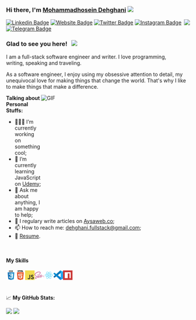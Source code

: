 ### Hi there, I'm <a href="https://aysaweb.co" target="_blank">Mohammadhosein Dehghani</a> <img src="https://media.giphy.com/media/hvRJCLFzcasrR4ia7z/giphy.gif" width="25px">

<img align="right" height="140em" src="https://raw.githubusercontent.com/masterdehghani/gophers-master/919bffa24a85d9dd0896522461cbf3ab76a2ed00/vector/projects/surfing-js.svg">


[![Linkedin Badge](https://img.shields.io/badge/-LinkedIn-0e76a8?style=flat-square&logo=Linkedin&logoColor=white)](https://linkedin.com/in/masterdehghani)
[![Website Badge](https://img.shields.io/badge/Website-3b5998?style=flat-square&logo=google-chrome&logoColor=white)](https://aysaweb.co)
[![Twitter Badge](https://img.shields.io/badge/-Twitter-00acee?style=flat-square&logo=Twitter&logoColor=white)](https://twitter.com/masterdehghani)
[![Instagram Badge](https://img.shields.io/badge/-Instagram-e4405f?style=flat-square&logo=Instagram&logoColor=white)](https://instagram.com/masterdehghani/)
[![Telegram Badge](https://img.shields.io/badge/-Telegram-0088cc?style=flat-square&logo=Telegram&logoColor=white)](https://t.me/masterdehghani)

### Glad to see you here! &nbsp; ![](https://visitor-badge.glitch.me/badge?page_id=masterdehghani.mastredehghani)

I am a full-stack software engineer and writer. I love programming, writing, speaking and traveling.

As a software engineer, I enjoy using my obsessive attention to detail, my unequivocal love for making things that change the world. That's why I like to make things that make a difference.

<img align="right" alt="GIF" src="https://www.mygo.ge/uploads/blog/1584023795.jpg" width="408" height="318" />



**Talking about Personal Stuffs:**

- 👨🏻‍💻 I’m currently working on something cool;
- 🚀 I’m currently learning JavaScript on [Udemy](https://Udemy.com);
- 💬 Ask me about anything, I am happy to help;
- 📝 I regulary write articles on [Aysaweb.co](https://Aysawen.co);
- 📫 How to reach me: dehghani.fullstack@gmail.com;
- 📝 [Resume](https://aysaweb.co).

</br>


<!--END_SECTION:waka-->
#### My Skills
<img align="left" alt="html" width="26px" src="https://raw.githubusercontent.com/github/explore/80688e429a7d4ef2fca1e82350fe8e3517d3494d/topics/css/css.png" />
<img align="left" alt="html" width="26px" src="https://raw.githubusercontent.com/github/explore/80688e429a7d4ef2fca1e82350fe8e3517d3494d/topics/html/html.png" />
<img align="left" alt="JavaScript" width="26px" src="https://raw.githubusercontent.com/github/explore/80688e429a7d4ef2fca1e82350fe8e3517d3494d/topics/javascript/javascript.png" />
<img align="left" alt="html" width="26px" src="https://raw.githubusercontent.com/github/explore/80688e429a7d4ef2fca1e82350fe8e3517d3494d/topics/sass/sass.png" />
<img align="left" alt="React" width="26px" src="https://raw.githubusercontent.com/github/explore/80688e429a7d4ef2fca1e82350fe8e3517d3494d/topics/react/react.png" />
<img align="left" alt="Visual Studio Code" width="26px" src="https://raw.githubusercontent.com/github/explore/80688e429a7d4ef2fca1e82350fe8e3517d3494d/topics/visual-studio-code/visual-studio-code.png" />
<img align="left" alt="npm" width="26px" src="https://raw.githubusercontent.com/github/explore/80688e429a7d4ef2fca1e82350fe8e3517d3494d/topics/npm/npm.png" />



<br><br><br>



📈 **My GitHub Stats:**

<p>
  <img height="170em" src="https://github-readme-stats.vercel.app/api?username=masterdehghani&show_icons=true&hide_border=true&&count_private=true&include_all_commits=true&theme=swift " />
  <img height="170em" src="https://github-readme-stats.vercel.app/api/top-langs/?username=masterdehghani&exclude_repo=KNN-Image-Classification&show_icons=true&hide_border=true&layout=compact&langs_count=8&theme=swift "/>

</p>



